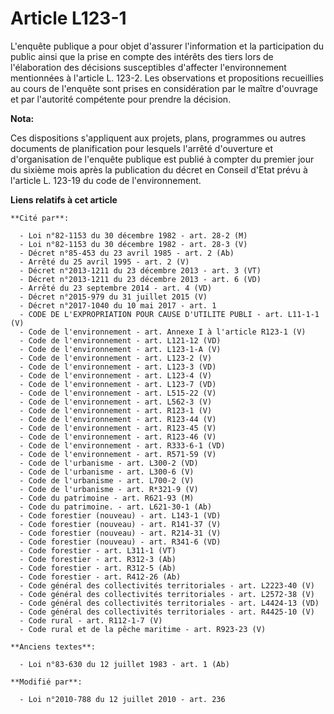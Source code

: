 # Article L123-1

L'enquête publique a pour objet d'assurer l'information et la participation du public ainsi que la prise en compte des
intérêts des tiers lors de l'élaboration des décisions susceptibles d'affecter l'environnement mentionnées à l'article L.
123-2. Les observations et propositions recueillies au cours de l'enquête sont prises en considération par le maître
d'ouvrage et par l'autorité compétente pour prendre la décision.

**Nota:**

Ces dispositions s'appliquent aux projets, plans, programmes ou autres documents de planification pour lesquels l'arrêté
d'ouverture et d'organisation de l'enquête publique est publié à compter du premier jour du sixième mois après la publication
du décret en Conseil d'Etat prévu à l'article L. 123-19 du code de l'environnement.

**Liens relatifs à cet article**

	**Cité par**:

	  - Loi n°82-1153 du 30 décembre 1982 - art. 28-2 (M)
	  - Loi n°82-1153 du 30 décembre 1982 - art. 28-3 (V)
	  - Décret n°85-453 du 23 avril 1985 - art. 2 (Ab)
	  - Arrêté du 25 avril 1995 - art. 2 (V)
	  - Décret n°2013-1211 du 23 décembre 2013 - art. 3 (VT)
	  - Décret n°2013-1211 du 23 décembre 2013 - art. 6 (VD)
	  - Arrêté du 23 septembre 2014 - art. 4 (VD)
	  - Décret n°2015-979 du 31 juillet 2015 (V)
	  - Décret n°2017-1040 du 10 mai 2017 - art. 1
	  - CODE DE L'EXPROPRIATION POUR CAUSE D'UTILITE PUBLI - art. L11-1-1 (V)
	  - Code de l'environnement - art. Annexe I à l'article R123-1 (V)
	  - Code de l'environnement - art. L121-12 (VD)
	  - Code de l'environnement - art. L123-1-A (V)
	  - Code de l'environnement - art. L123-2 (V)
	  - Code de l'environnement - art. L123-3 (VD)
	  - Code de l'environnement - art. L123-4 (V)
	  - Code de l'environnement - art. L123-7 (VD)
	  - Code de l'environnement - art. L515-22 (V)
	  - Code de l'environnement - art. L562-3 (V)
	  - Code de l'environnement - art. R123-1 (V)
	  - Code de l'environnement - art. R123-44 (V)
	  - Code de l'environnement - art. R123-45 (V)
	  - Code de l'environnement - art. R123-46 (V)
	  - Code de l'environnement - art. R333-6-1 (VD)
	  - Code de l'environnement - art. R571-59 (V)
	  - Code de l'urbanisme - art. L300-2 (VD)
	  - Code de l'urbanisme - art. L300-6 (V)
	  - Code de l'urbanisme - art. L700-2 (V)
	  - Code de l'urbanisme - art. R*321-9 (V)
	  - Code du patrimoine - art. R621-93 (M)
	  - Code du patrimoine. - art. L621-30-1 (Ab)
	  - Code forestier (nouveau) - art. L143-1 (VD)
	  - Code forestier (nouveau) - art. R141-37 (V)
	  - Code forestier (nouveau) - art. R214-31 (V)
	  - Code forestier (nouveau) - art. R341-6 (VD)
	  - Code forestier - art. L311-1 (VT)
	  - Code forestier - art. R312-3 (Ab)
	  - Code forestier - art. R312-5 (Ab)
	  - Code forestier - art. R412-26 (Ab)
	  - Code général des collectivités territoriales - art. L2223-40 (V)
	  - Code général des collectivités territoriales - art. L2572-38 (V)
	  - Code général des collectivités territoriales - art. L4424-13 (VD)
	  - Code général des collectivités territoriales - art. R4425-10 (V)
	  - Code rural - art. R112-1-7 (V)
	  - Code rural et de la pêche maritime - art. R923-23 (V)

	**Anciens textes**:

	  - Loi n°83-630 du 12 juillet 1983 - art. 1 (Ab)

	**Modifié par**:

	  - Loi n°2010-788 du 12 juillet 2010 - art. 236
